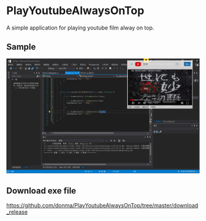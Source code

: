 # PlayYoutubeAlwaysOnTop

A simple application for playing youtube film alway on top.

## Sample

![alt Preview](https://github.com/donma/PlayYoutubeAlwaysOnTop/blob/master/Image%20212.jpg?raw=true)

## Download exe file

https://github.com/donma/PlayYoutubeAlwaysOnTop/tree/master/download_release



